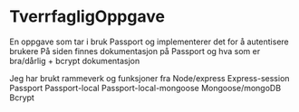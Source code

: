 # TverrfagligOppgave
En oppgave som tar i bruk Passport og implementerer det for å autentisere brukere
På siden finnes dokumentasjon på Passport og hva som er bra/dårlig + bcrypt dokumentasjon

Jeg har brukt rammeverk og funksjoner fra
Node/express
Express-session
Passport
Passport-local
Passport-local-mongoose
Mongoose/mongoDB
Bcrypt
